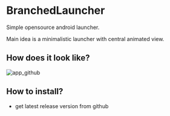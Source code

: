 # BranchedLauncher
Simple opensource android launcher.

Main idea is a minimalistic launcher with central animated view.

## How does it look like?
![app_github](https://user-images.githubusercontent.com/107051502/173917424-4d72d335-1b16-4028-a842-60d7ddf42e56.gif)

## How to install?
* get latest release version from github
